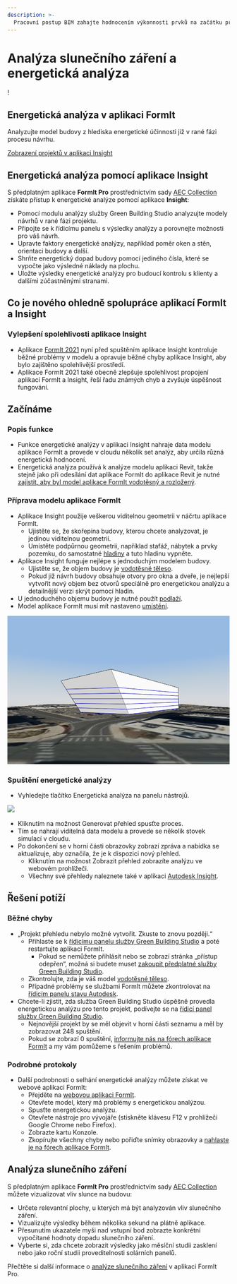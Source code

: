 ```yaml
---
description: >-
  Pracovní postup BIM zahajte hodnocením výkonnosti prvků na začátku procesu návrhu.
---
```


# Analýza slunečního záření a energetická analýza

\![](<../.gitbook/assets/20220317 Solar Analysis.png>)

## Energetická analýza v aplikaci FormIt

Analyzujte model budovy z hlediska energetické účinnosti již v rané fázi procesu návrhu.

[Zobrazení projektů v aplikaci Insight](https://gbs.autodesk.com/OneEnergy/Insight)

## Energetická analýza pomocí aplikace Insight

S předplatným aplikace **FormIt Pro** prostřednictvím sady [AEC Collection](https://www.autodesk.com/collections/architecture-engineering-construction/overview) získáte přístup k energetické analýze pomocí aplikace **Insight**:

* Pomocí modulu analýzy služby Green Building Studio analyzujte modely návrhů v rané fázi projektu.
* Připojte se k řídicímu panelu s výsledky analýzy a porovnejte možnosti pro váš návrh.
* Upravte faktory energetické analýzy, například poměr oken a stěn, orientaci budovy a další.
* Shrňte energetický dopad budovy pomocí jediného čísla, které se vypočte jako výsledné náklady na plochu.
* Uložte výsledky energetické analýzy pro budoucí kontrolu s klienty a dalšími zúčastněnými stranami.

## Co je nového ohledně spolupráce aplikací FormIt a Insight<a href="#insight-what-s-new" id="insight-what-s-new"></a>

### **Vylepšení spolehlivosti aplikace Insight** <a href="#improvements-to-insight-reliability" id="improvements-to-insight-reliability"></a>

* Aplikace [FormIt 2021](https://formit.autodesk.com/blog/post/introducing-formit-2021) nyní před spuštěním aplikace Insight kontroluje běžné problémy v modelu a opravuje běžné chyby aplikace Insight, aby bylo zajištěno spolehlivější prostředí.
* Aplikace FormIt 2021 také obecně zlepšuje spolehlivost propojení aplikací FormIt a Insight, řeší řadu známých chyb a zvyšuje úspěšnost fungování.

## Začínáme<a href="#insight-getting-started" id="insight-getting-started"></a>

### **Popis funkce** <a href="#how-it-works" id="how-it-works"></a>

* Funkce energetické analýzy v aplikaci Insight nahraje data modelu aplikace FormIt a provede v cloudu několik set analýz, aby určila různá energetická hodnocení.
* Energetická analýza používá k analýze modelu aplikaci Revit, takže stejně jako při odesílání dat aplikace FormIt do aplikace Revit je nutné [zajistit, aby byl model aplikace FormIt vodotěsný a rozložený](https://formit.autodesk.com/blog/post/repairing-solid-models).

### **Příprava modelu aplikace FormIt** <a href="#preparing-your-formit-model" id="preparing-your-formit-model"></a>

* Aplikace Insight použije veškerou viditelnou geometrii v náčrtu aplikace FormIt.
  * Ujistěte se, že skořepina budovy, kterou chcete analyzovat, je jedinou viditelnou geometrií.
  * Umístěte podpůrnou geometrii, například stafáž, nábytek a prvky pozemku, do samostatné [hladiny](../tool-library/layers.md) a tuto hladinu vypněte.
* Aplikace Insight funguje nejlépe s jednoduchým modelem budovy.
  * Ujistěte se, že objem budovy je [vodotěsné těleso](https://formit.autodesk.com/blog/post/repairing-solid-models).
  * Pokud již návrh budovy obsahuje otvory pro okna a dveře, je nejlepší vytvořit nový objem bez otvorů speciálně pro energetickou analýzu a detailnější verzi skrýt pomocí hladin.
* U jednoduchého objemu budovy je nutné použít [podlaží](../tool-library/levels-and-area.md).
* Model aplikace FormIt musí mít nastaveno [umístění](../tool-library/setting-location.md).

![](../.gitbook/assets/insight.png)

### **Spuštění energetické analýzy** <a href="#starting-energy-analysis" id="starting-energy-analysis"></a>

* Vyhledejte tlačítko Energetická analýza na panelu nástrojů.

![](../.gitbook/assets/generate\_insight.png)

* Kliknutím na možnost Generovat přehled spusťte proces.
* Tím se nahrají viditelná data modelu a provede se několik stovek simulací v cloudu.
* Po dokončení se v horní části obrazovky zobrazí zpráva a nabídka se aktualizuje, aby označila, že je k dispozici nový přehled.
  * Kliknutím na možnost Zobrazit přehled zobrazíte analýzu ve webovém prohlížeči.
  * Všechny své přehledy naleznete také v aplikaci [Autodesk Insight](https://gbs.autodesk.com/OneEnergy/Insight).

## Řešení potíží <a href="#insight-troubleshooting" id="insight-troubleshooting"></a>

### **Běžné chyby** <a href="#common-errors" id="common-errors"></a>

* „Projekt přehledu nebylo možné vytvořit. Zkuste to znovu později.“
  * Přihlaste se k [řídicímu panelu služby Green Building Studio](https://gbs.autodesk.com/GBS/Project) a poté restartujte aplikaci FormIt.
    * Pokud se nemůžete přihlásit nebo se zobrazí stránka „přístup odepřen“, možná si budete muset [zakoupit předplatné služby Green Building Studio](https://knowledge.autodesk.com/search-result/caas/CloudHelp/cloudhelp/ENU/BPA-Help/files/GUID-7FCFF904-F943-4020-BF7F-53AA7148673D-htm.html).
  * Zkontrolujte, zda je váš model [vodotěsné těleso](https://formit.autodesk.com/blog/post/repairing-solid-models).
  * Případné problémy se službami FormIt můžete zkontrolovat na [řídicím panelu stavu Autodesk](https://health.autodesk.com/).
* Chcete-li zjistit, zda služba Green Building Studio úspěšně provedla energetickou analýzu pro tento projekt, podívejte se na [řídicí panel služby Green Building Studio](https://gbs.autodesk.com/GBS/Project).
  * Nejnovější projekt by se měl objevit v horní části seznamu a měl by zobrazovat 248 spuštění.
  * Pokud se zobrazí 0 spuštění, [informujte nás na fórech aplikace FormIt](https://forums.autodesk.com/t5/formit-forum/bd-p/142) a my vám pomůžeme s řešením problémů.

### **Podrobné protokoly** <a href="#detailed-logs" id="detailed-logs"></a>

* Další podrobnosti o selhání energetické analýzy můžete získat ve webové aplikaci FormIt:
  * Přejděte na [webovou aplikaci FormIt](https://formit.autodesk.com/app).
  * Otevřete model, který má problémy s energetickou analýzou.
  * Spusťte energetickou analýzu.
  * Otevřete nástroje pro vývojáře (stiskněte klávesu F12 v prohlížeči Google Chrome nebo Firefox).
  * Zobrazte kartu Konzole.
  * Zkopírujte všechny chyby nebo pořiďte snímky obrazovky a [nahlaste je na fórech aplikace FormIt](https://forums.autodesk.com/t5/formit-forum/bd-p/142).

## Analýza slunečního záření

S předplatným aplikace **FormIt Pro** prostřednictvím sady [AEC Collection](https://www.autodesk.com/collections/architecture-engineering-construction/overview) můžete vizualizovat vliv slunce na budovu:

* Určete relevantní plochy, u kterých má být analyzován vliv slunečního záření.
* Vizualizujte výsledky během několika sekund na plátně aplikace.
* Přesunutím ukazatele myši nad vstupní bod zobrazte konkrétní vypočítané hodnoty dopadu slunečního záření.
* Vyberte si, zda chcete zobrazit výsledky jako měsíční studii zasklení nebo jako roční studii proveditelnosti solárních panelů.

Přečtěte si další informace o [analýze slunečního záření](../tool-library/solar-analysis.md) v aplikaci FormIt Pro.
